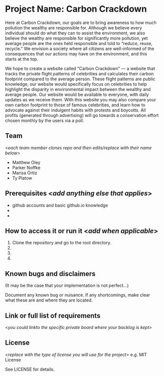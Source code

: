 # Project Name: Carbon Crackdown

Here at Carbon Crackdown, our goals are to bring awareness to how much pollution the wealthy are responsible for. Although we believe every individual should do what they can to assist the environment, we also believe the wealthy are responsible for significantly more pollution, yet average people are the ones held responsible and told to “reduce, reuse, recycle.” We envision a society where all citizens are well-informed of the consequences that our actions may have on the environment, and this starts at the top.
 
We hope to create a website called “Carbon Crackdown” — a website that tracks the private flight patterns of celebrities and calculates their carbon footprint compared to the average person. These flight patterns are public knowledge, our website would specifically focus on celebrities to help highlight the disparity in environmental impact between the wealthy and average people. Our website would be available to everyone, with daily updates as we receive them. With this website you may also compare your own carbon footprint to those of famous celebrities, and learn how to advocate against their indulgent habits with protests and boycotts. All profits (generated through advertising) will go towards a conservation effort chosen monthly by the users via a poll.

  
## Team 
<_each team member clones repo and then edits/replace with their name below_>
- Matthew Oley
- Parker Noffke
- Marisa Ortiz
- Ty Platow


## Prerequisites  <_add anything else that applies_>

- github accounts and basic github.io knowledge
-
-

## How to access it or run it  <_add when applicable_>

1. Clone the repository and go to the root directory.
2.  
3.  
4.  

## Known bugs and disclaimers
(It may be the case that your implementation is not perfect...)

Document any known bug or nuisance.
If any shortcomings, make clear what these are and where they are located.

## Link or full list of requirements
 <_you could linkto the specific private board where your backlog is kept_>





## License

<_replace with the type of license you will use for the project_> e.g. MIT License

See LICENSE for details.
